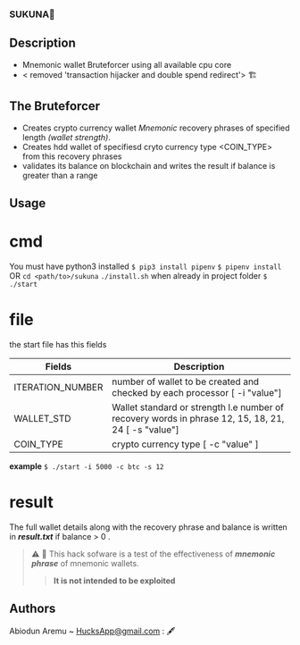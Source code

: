 ### SUKUNA🦍

## Description ###
* Mnemonic wallet Bruteforcer using all available cpu core
* < removed 'transaction hijacker and double spend redirect'> 🏗
 
## The Bruteforcer ##  
* Creates crypto currency  wallet *Mnemonic* recovery phrases of specified length *(wallet strength)*.
* Creates hdd wallet of specifiesd cryto currency type <COIN_TYPE> from this recovery phrases 
* validates its balance on blockchain and writes the result if balance is greater than a range

## Usage ##
# cmd #
You must have python3 installed
`$ pip3 install pipenv`
`$ pipenv install`
OR
`cd <path/to>/sukuna`
`./install.sh`
when already in project folder 
`$ ./start`

# file #
the start file has this fields

Fields              |            Description
--------------------|-------------------------
 ITERATION_NUMBER   | number of wallet to be created and  checked by each processor [ -i "value"]
 WALLET_STD         | Wallet standard or strength l.e number of recovery words in phrase 12, 15, 18, 21, 24  [ -s "value"]
 COIN_TYPE          | crypto currency type  [ -c "value" ]

**example**
`$ ./start -i 5000 -c btc -s 12`

# result #
The full wallet details along with the recovery phrase and balance is written in ***result.txt***
if balance > 0 . 

> ⚠️ 🚩
> This hack sofware is a test of the effectiveness of ***mnemonic phrase*** of mnemonic wallets.
>>**It is not intended to be exploited**

## Authors
Abiodun Aremu ~ HucksApp@gmail.com : 🖋
